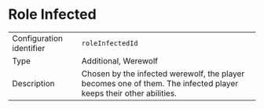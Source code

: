 # Role Infected

|                          |                                                                                                                   |
| ------------------------ | ----------------------------------------------------------------------------------------------------------------- |
| Configuration identifier | `roleInfectedId`                                                                                                  |
| Type                     | Additional, Werewolf                                                                                              |
| Description              | Chosen by the infected werewolf, the player becomes one of them. The infected player keeps their other abilities. |

